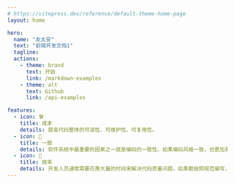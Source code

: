 ```yaml
---
# https://vitepress.dev/reference/default-theme-home-page
layout: home

hero:
  name: "友太安"
  text: "前端开发文档1"
  tagline: 
  actions:
    - theme: brand
      text: 开始
      link: /markdown-examples
    - theme: alt
      text: Github
      link: /api-examples

features:
  - icon: 🛠️ 
    title: 成本
    details: 提高代码整体的可读性、可维护性、可复用性。
  - icon: 📝  
    title: 一致
    details: 软件系统中最重要的因素之一就是编码的一致性。如果编码风格一致，也更加易于维护，因为团队内任何人都可以快速理解并修改。
  - icon: 🚀
    title: 效率
    details: 开发人员通常需要花费大量的时间来解决代码质量问题，如果都按照规范编写，也有助于团队尽早发现问题，这将提高整个交付过程的效率。
---
```


